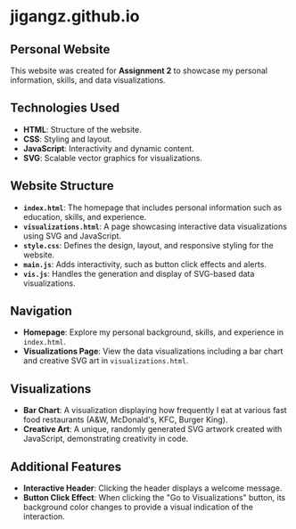 # jigangz.github.io  
## Personal Website  

This website was created for **Assignment 2** to showcase my personal information, skills, and data visualizations.

## Technologies Used  
- **HTML**: Structure of the website.
- **CSS**: Styling and layout.
- **JavaScript**: Interactivity and dynamic content.
- **SVG**: Scalable vector graphics for visualizations.

## Website Structure  
- **`index.html`**: The homepage that includes personal information such as education, skills, and experience.
- **`visualizations.html`**: A page showcasing interactive data visualizations using SVG and JavaScript.
- **`style.css`**: Defines the design, layout, and responsive styling for the website.
- **`main.js`**: Adds interactivity, such as button click effects and alerts.
- **`vis.js`**: Handles the generation and display of SVG-based data visualizations.

## Navigation  
- **Homepage**: Explore my personal background, skills, and experience in `index.html`.
- **Visualizations Page**: View the data visualizations including a bar chart and creative SVG art in `visualizations.html`.

## Visualizations  
- **Bar Chart**: A visualization displaying how frequently I eat at various fast food restaurants (A&W, McDonald's, KFC, Burger King).
- **Creative Art**: A unique, randomly generated SVG artwork created with JavaScript, demonstrating creativity in code.

## Additional Features  
- **Interactive Header**: Clicking the header displays a welcome message.
- **Button Click Effect**: When clicking the "Go to Visualizations" button, its background color changes to provide a visual indication of the interaction.
